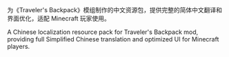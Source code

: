 为《Traveler's Backpack》模组制作的中文资源包，提供完整的简体中文翻译和界面优化，适配 Minecraft 玩家使用。

A Chinese localization resource pack for Traveler's Backpack mod, providing full Simplified Chinese translation and optimized UI for Minecraft players.

